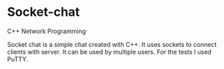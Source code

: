 # Socket-chat
C++ Network Programming

Socket chat is a simple chat created with C++. It uses sockets to connect clients with server. It can be used by multiple users. For the tests I used PuTTY.
